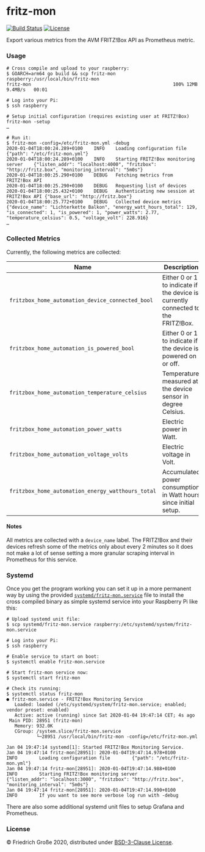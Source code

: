 # fritz-mon

[![Build Status](https://secure.travis-ci.org/fgrosse/fritz-mon.png?branch=master)](http://travis-ci.org/fgrosse/fritz-mon)
[![License](https://img.shields.io/badge/license-BSD--3--Clause-blue.svg)](https://github.com/fgrosse/fritz-mon/blob/master/LICENSE)

Export various metrics from the AVM FRITZ!Box API as Prometheus metric.

### Usage

```shell
# Cross compile and upload to your raspberry:
$ GOARCH=arm64 go build && scp fritz-mon raspberry:/usr/local/bin/fritz-mon
fritz-mon                                                    100% 12MB   9.4MB/s   00:01

# Log into your Pi:
$ ssh raspberry

# Setup initial configuration (requires existing user at FRITZ!Box)
fritz-mon -setup
…

# Run it:
$ fritz-mon -config=/etc/fritz-mon.yml -debug
2020-01-04T18:00:24.289+0100	INFO	Loading configuration file	{"path": "/etc/fritz-mon.yml"}
2020-01-04T18:00:24.289+0100	INFO	Starting FRITZ!Box monitoring server	{"listen_addr": "localhost:4000", "fritzbox": "http://fritz.box", "monitoring_interval": "5m0s"}
2020-01-04T18:00:25.290+0100	DEBUG	Fetching metrics from FRITZ!Box API
2020-01-04T18:00:25.290+0100	DEBUG	Requesting list of devices
2020-01-04T18:00:25.432+0100	DEBUG	Authenticating new session at FRITZ!Box API	{"base_url": "http://fritz.box"}
2020-01-04T18:00:25.772+0100	DEBUG	Collected device metrics	{"device_name": "Lichterkette Balkon", "energy_watt_hours_total": 129, "is_connected": 1, "is_powered": 1, "power_watts": 2.77, "temperature_celsius": 0.5, "voltage_volt": 228.916}
…
```

### Collected Metrics

Currently, the following metrics are collected:

| Name                                              | Description                                                                      |
|---------------------------------------------------|----------------------------------------------------------------------------------|
| `fritzbox_home_automation_device_connected_bool`  | Either 0 or 1 to indicate if the device is currently connected to the FRITZ!Box. |
| `fritzbox_home_automation_is_powered_bool`        | Either 0 or 1 to indicate if the device is powered on or off.                    |
| `fritzbox_home_automation_temperature_celsius`    | Temperature measured at the device sensor in degree Celsius.                     |
| `fritzbox_home_automation_power_watts`            | Electric power in Watt.                                                          |
| `fritzbox_home_automation_voltage_volts`          | Electric voltage in Volt.                                                        |
| `fritzbox_home_automation_energy_watthours_total` | Accumulated power consumption in Watt hours since initial setup.                 |

#### Notes

All metrics are collected with a `device_name` label. The FRITZ!Box and their
devices refresh some of the metrics only about every 2 minutes so it does not
make a lot of sense setting a more granular scraping interval in Prometheus for
this service. 

### Systemd

Once you get the program working you can set it up in a more permanent way by
using the provided [`systemd/fritz-mon.service`](systemd/fritz-mon.service) file
to install the cross compiled binary as simple systemd service into your
Raspberry Pi like this:

```shell
# Upload systemd unit file:
$ scp systemd/fritz-mon.service raspberry:/etc/systemd/system/fritz-mon.service

# Log into your Pi:
$ ssh raspberry

# Enable service to start on boot:
$ systemctl enable fritz-mon.service

# Start fritz-mon service now:
$ systemctl start fritz-mon

# Check its running:
$ systemctl status fritz-mon
● fritz-mon.service - FRITZ!Box Monitoring Service
   Loaded: loaded (/etc/systemd/system/fritz-mon.service; enabled; vendor preset: enabled)
   Active: active (running) since Sat 2020-01-04 19:47:14 CET; 4s ago
 Main PID: 28951 (fritz-mon)
   Memory: 932.0K
   CGroup: /system.slice/fritz-mon.service
           └─28951 /usr/local/bin/fritz-mon -config=/etc/fritz-mon.yml

Jan 04 19:47:14 systemd[1]: Started FRITZ!Box Monitoring Service.
Jan 04 19:47:14 fritz-mon[28951]: 2020-01-04T19:47:14.978+0100        INFO        Loading configuration file        {"path": "/etc/fritz-mon.yml"}
Jan 04 19:47:14 fritz-mon[28951]: 2020-01-04T19:47:14.988+0100        INFO        Starting FRITZ!Box monitoring server        {"listen_addr": "localhost:3000", "fritzbox": "http://fritz.box", "monitoring_interval": "5m0s"}
Jan 04 19:47:14 fritz-mon[28951]: 2020-01-04T19:47:14.990+0100        INFO        If you want to see more verbose log run with -debug
```

There are also some additional systemd unit files to setup Grafana and Prometheus.

### License

© Friedrich Große 2020, distributed under [BSD-3-Clause License](LICENSE).
